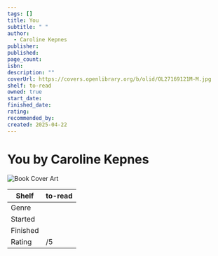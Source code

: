```yaml
---
tags: []
title: You
subtitle: " "
author:
  - Caroline Kepnes
publisher: 
published: 
page_count: 
isbn: 
description: ""
coverUrl: https://covers.openlibrary.org/b/olid/OL27169121M-M.jpg
shelf: to-read
owned: true
start_date: 
finished_date: 
rating: 
recommended_by: 
created: 2025-04-22
---
```


# You by Caroline Kepnes

![Book Cover Art](https://covers.openlibrary.org/b/olid/OL27169121M-M.jpg)

| Shelf | to-read |
| --- | --- |
| Genre |  |
| Started |  |
| Finished |  |
| Rating | /5 |

